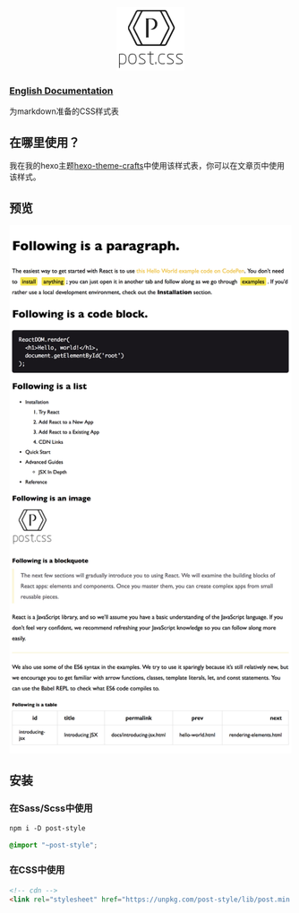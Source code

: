 
<p align="center"><img src="examples/logo.png" alt="logo"></p>

### [English Documentation](./README.md)

为markdown准备的CSS样式表

## 在哪里使用？
我在我的hexo主题[hexo-theme-crafts](https://github.com/jeffwcx/hexo-theme-crafts)中使用该样式表，你可以在文章页中使用该样式。


## 预览
![preview](./examples/preview.png)

## 安装

### 在Sass/Scss中使用

```
npm i -D post-style
```

```scss
@import "~post-style";
```

### 在CSS中使用

```html
<!-- cdn -->
<link rel="stylesheet" href="https://unpkg.com/post-style/lib/post.min.css">
```
